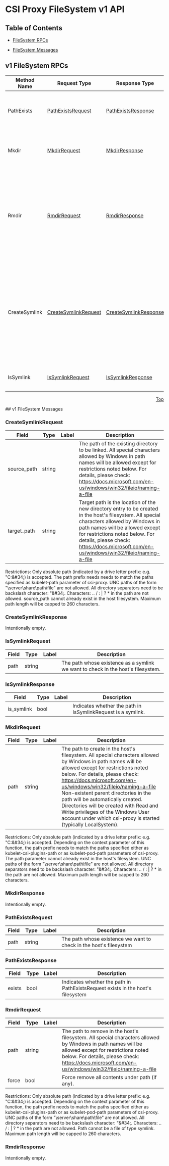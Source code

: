 # CSI Proxy FileSystem v1 API
<a name="top"></a>

## Table of Contents

- [FileSystem RPCs](#v1.FileSystemRPCs)

- [FileSystem Messages](#v1.FileSystemMessages)


<a name="v1.FileSystemRPCs"></a>

## v1 FileSystem RPCs

| Method Name | Request Type | Response Type | Description |
| ----------- | ------------ | ------------- | ------------|
| PathExists | [PathExistsRequest](#v1.PathExistsRequest) | [PathExistsResponse](#v1.PathExistsResponse) | PathExists checks if the requested path exists in the host filesystem. |
| Mkdir | [MkdirRequest](#v1.MkdirRequest) | [MkdirResponse](#v1.MkdirResponse) | Mkdir creates a directory at the requested path in the host filesystem. |
| Rmdir | [RmdirRequest](#v1.RmdirRequest) | [RmdirResponse](#v1.RmdirResponse) | Rmdir removes the directory at the requested path in the host filesystem. This may be used for unlinking a symlink created through CreateSymlink. |
| CreateSymlink | [CreateSymlinkRequest](#v1.CreateSymlinkRequest) | [CreateSymlinkResponse](#v1.CreateSymlinkResponse) | CreateSymlink creates a symbolic link called target_path that points to source_path in the host filesystem (target_path is the name of the symbolic link created, source_path is the existing path). |
| IsSymlink | [IsSymlinkRequest](#v1.IsSymlinkRequest) | [IsSymlinkResponse](#v1.IsSymlinkResponse) | IsSymlink checks if a given path is a symlink. |


<a name="v1.FileSystemMessages"></a>
<p align="right"><a href="#top">Top</a></p>
## v1 FileSystem Messages

<a name="v1.CreateSymlinkRequest"></a>
### CreateSymlinkRequest

| Field | Type | Label | Description |
| ----- | ---- | ----- | ----------- |
| source_path | string |  | The path of the existing directory to be linked. All special characters allowed by Windows in path names will be allowed except for restrictions noted below. For details, please check: https://docs.microsoft.com/en-us/windows/win32/fileio/naming-a-file
| target_path | string |  | Target path is the location of the new directory entry to be created in the host's filesystem. All special characters allowed by Windows in path names will be allowed except for restrictions noted below. For details, please check: https://docs.microsoft.com/en-us/windows/win32/fileio/naming-a-file


Restrictions: Only absolute path (indicated by a drive letter prefix: e.g. &#34;C:\&#34;) is accepted. The path prefix needs needs to match the paths specified as kubelet-path parameter of csi-proxy. UNC paths of the form &#34;\\server\share\path\file&#34; are not allowed. All directory separators need to be backslash character: &#34;\&#34;. Characters: .. / : | ? * in the path are not allowed. source_path cannot already exist in the host filesystem. Maximum path length will be capped to 260 characters.

<a name="v1.CreateSymlinkResponse"></a>
### CreateSymlinkResponse
Intentionally empty.

<a name="v1.IsSymlinkRequest"></a>
### IsSymlinkRequest

| Field | Type | Label | Description |
| ----- | ---- | ----- | ----------- |
| path | string |  | The path whose existence as a symlink we want to check in the host&#39;s filesystem. |


<a name="v1.IsSymlinkResponse"></a>
### IsSymlinkResponse

| Field | Type | Label | Description |
| ----- | ---- | ----- | ----------- |
| is_symlink | bool |  | Indicates whether the path in IsSymlinkRequest is a symlink. |

<a name="v1.MkdirRequest"></a>
### MkdirRequest

| Field | Type | Label | Description |
| ----- | ---- | ----- | ----------- |
| path | string |  | The path to create in the host&#39;s filesystem. All special characters allowed by Windows in path names will be allowed except for restrictions noted below. For details, please check: https://docs.microsoft.com/en-us/windows/win32/fileio/naming-a-file Non-existent parent directories in the path will be automatically created. Directories will be created with Read and Write privileges of the Windows User account under which csi-proxy is started (typically LocalSystem).

Restrictions: Only absolute path (indicated by a drive letter prefix: e.g. &#34;C:\&#34;) is accepted. Depending on the context parameter of this function, the path prefix needs to match the paths specified either as kubelet-csi-plugins-path or as kubelet-pod-path parameters of csi-proxy. The path parameter cannot already exist in the host&#39;s filesystem. UNC paths of the form &#34;\\server\share\path\file&#34; are not allowed. All directory separators need to be backslash character: &#34;\&#34;. Characters: .. / : | ? * in the path are not allowed. Maximum path length will be capped to 260 characters.

<a name="v1.MkdirResponse"></a>
### MkdirResponse
Intentionally empty.

<a name="v1.PathExistsRequest"></a>
### PathExistsRequest

| Field | Type | Label | Description |
| ----- | ---- | ----- | ----------- |
| path | string |  | The path whose existence we want to check in the host&#39;s filesystem |

<a name="v1.PathExistsResponse"></a>
### PathExistsResponse

| Field | Type | Label | Description |
| ----- | ---- | ----- | ----------- |
| exists | bool |  | Indicates whether the path in PathExistsRequest exists in the host&#39;s filesystem |

<a name="v1.RmdirRequest"></a>
### RmdirRequest

| Field | Type | Label | Description |
| ----- | ---- | ----- | ----------- |
| path | string |  | The path to remove in the host&#39;s filesystem. All special characters allowed by Windows in path names will be allowed except for restrictions noted below. For details, please check: https://docs.microsoft.com/en-us/windows/win32/fileio/naming-a-file
| force | bool |  | Force remove all contents under path (if any). |

Restrictions: Only absolute path (indicated by a drive letter prefix: e.g. &#34;C:\&#34;) is accepted. Depending on the context parameter of this function, the path prefix needs to match the paths specified either as kubelet-csi-plugins-path or as kubelet-pod-path parameters of csi-proxy. UNC paths of the form &#34;\\server\share\path\file&#34; are not allowed. All directory separators need to be backslash character: &#34;\&#34;. Characters: .. / : | ? * in the path are not allowed. Path cannot be a file of type symlink. Maximum path length will be capped to 260 characters.

<a name="v1.RmdirResponse"></a>
### RmdirResponse
Intentionally empty.
